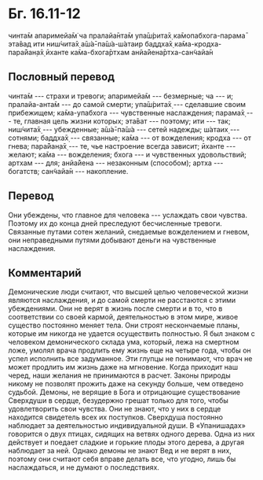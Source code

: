 # Бг. 16.11-12

чинта̄м апаримейа̄м̇ ча пралайа̄нта̄м упа̄ш́рита̄х̣ ка̄мопабхога-парама̄ эта̄вад ити
ниш́чита̄х̣ а̄ш́а̄-па̄ш́а-ш́атаир баддха̄х̣ ка̄ма-кродха-пара̄йан̣а̄х̣ ӣханте
ка̄ма-бхога̄ртхам анйа̄йена̄ртха-сан̃чайа̄н

## Пословный перевод

чинта̄м --- страхи и тревоги; апаримейа̄м --- безмерные; ча --- и;
пралайа-анта̄м --- до самой смерти; упа̄ш́рита̄х̣ --- сделавшие своим
прибежищем; ка̄ма-упабхога --- чувственные наслаждения; парама̄х̣ --- те,
главная цель жизни которых; эта̄ват --- поэтому; ити --- так; ниш́чита̄х̣
--- убежденные; а̄ш́а̄-па̄ш́а --- сетей надежды; ш́атаих̣ --- сотнями; баддха̄х̣
--- связанные; ка̄ма --- от вожделения; кродха --- от гнева; пара̄йан̣а̄х̣
--- те, чье настроение всегда зависит; ӣханте --- желают; ка̄ма ---
вожделения; бхога --- и чувственных удовольствий; артхам --- для;
анйа̄йена --- незаконным (способом); артха --- богатств; сан̃чайа̄н ---
накопление.

## Перевод

Они убеждены, что главное для человека --- услаждать свои чувства.
Поэтому их до конца дней преследуют бесчисленные тревоги. Связанные
путами сотен желаний, снедаемые вожделением и гневом, они неправедными
путями добывают деньги на чувственные наслаждения.

## Комментарий

Демонические люди считают, что высшей целью человеческой жизни являются
наслаждения, и до самой смерти не расстаются с этими убеждениями. Они не
верят в жизнь после смерти и в то, что в соответствии со своей кармой,
деятельностью в этом мире, живое существо постоянно меняет тела. Они
строят нескончаемые планы, которые им никогда не удается осуществить
полностью. Я был знаком с человеком демонического склада ума, который,
лежа на смертном ложе, умолял врача продлить ему жизнь еще на четыре
года, чтобы он успел исполнить все задуманное. Эти глупцы не понимают,
что врач не может продлить им жизнь даже на мгновение. Когда приходит
наш черед, наши желания не принимаются в расчет. Законы природы никому
не позволят прожить даже на секунду больше, чем отведено судьбой.
Демоны, не верящие в Бога и отрицающие существование Сверхдуши в сердце,
безудержно грешат только для того, чтобы удовлетворить свои чувства. Они
не знают, что у них в сердце находится свидетель всех их поступков.
Сверхдуша постоянно наблюдает за деятельностью индивидуальной души. В
«Упанишадах» говорится о двух птицах, сидящих на ветвях одного дерева.
Одна из них действует и поедает сладкие и горькие плоды этого дерева, а
другая наблюдает за ней. Однако демоны не знают Вед и не верят в них,
поэтому они считают себя вправе делать все, что угодно, лишь бы
наслаждаться, и не думают о последствиях.
